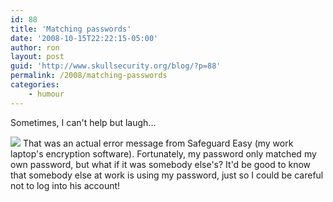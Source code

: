 ```yaml
---
id: 88
title: 'Matching passwords'
date: '2008-10-15T22:22:15-05:00'
author: ron
layout: post
guid: 'http://www.skullsecurity.org/blog/?p=88'
permalink: /2008/matching-passwords
categories:
    - humour
---
```


Sometimes, I can't help but laugh...

<img src="http://www.javaop.com/~ron/images/screenshots/safeguard-small.png">
<!--more-->
That was an actual error message from Safeguard Easy (my work laptop's encryption software). Fortunately, my password only matched my own password, but what if it was somebody else's? It'd be good to know that somebody else at work is using my password, just so I could be careful not to log into his account! 
